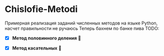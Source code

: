 # Chislofie-Metodi

Примерная реализация заданий численных методов на языке Python, насчет правильности не ручаюсь 
Теперь бахнем по банке пива
TODO:
- [x] **Метод половинного деления** 🐌
- [x] **Метод касательных** 🐸

